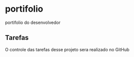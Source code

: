 # portifolio
portifolio do desenvolvedor

## Tarefas

O controle das tarefas desse projeto sera realizado no GitHub